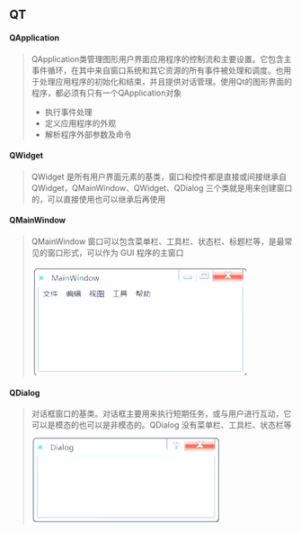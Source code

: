 ## QT

#### QApplication

> QApplication类管理图形用户界面应用程序的控制流和主要设置。它包含主事件循环，在其中来自窗口系统和其它资源的所有事件被处理和调度。也用于处理应用程序的初始化和结束，并且提供对话管理。使用Qt的图形界面的程序，都必须有只有一个QApplication对象
>
> - 执行事件处理
> - 定义应用程序的外观
> - 解析程序外部参数及命令


#### QWidget

> QWidget 是所有用户界面元素的基类，窗口和控件都是直接或间接继承自 QWidget，QMainWindow、QWidget、QDialog 三个类就是用来创建窗口的，可以直接使用也可以继承后再使用

#### QMainWindow

> QMainWindow 窗口可以包含菜单栏、工具栏、状态栏、标题栏等，是最常见的窗口形式，可以作为 GUI 程序的主窗口
>
> ![image-20230514003658113](image-20230514003658113.png) 

#### QDialog 

> 对话框窗口的基类。对话框主要用来执行短期任务，或与用户进行互动，它可以是模态的也可以是非模态的。QDialog 没有菜单栏、工具栏、状态栏等
>
> ![image-20230514003730620](image-20230514003730620.png) 
